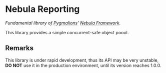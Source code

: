 ﻿# Nebula Reporting

*Fundamental library of [Pygmalions](https://github.com/Pygmalions)' [Nebula Framework](https://github.com/Pygmalions/Nebula.Framework).*

This library provides a simple concurrent-safe object poool.

## Remarks

This library is under rapid development, thus its API may be very unstable, 
**DO NOT** use it in the production environment,
until its version reaches 1.0.0.